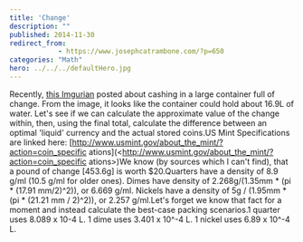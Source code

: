 ```yaml
---
title: 'Change'
description: ""
published: 2014-11-30
redirect_from: 
            - https://www.josephcatrambone.com/?p=650
categories: "Math"
hero: ../../../defaultHero.jpg
---
```

Recently, [this Imgurian](https://imgur.com/gallery/cH3YG) posted about cashing in a large container full of change. From the image, it looks like the container could hold about 16.9L of water. Let's see if we can calculate the approximate value of the change within, then, using the final total, calculate the difference between an optimal 'liquid' currency and the actual stored coins.US Mint Specifications are linked here: [http://www.usmint.gov/about_the_mint/?action=coin_specific ations](<http://www.usmint.gov/about_the_mint/?action=coin_specific
ations>)We know (by sources which I can't find), that a pound of change \[453.6g] is worth $20.Quarters have a density of 8.9 g/ml (10.5 g/ml for older ones). Dimes have density of 2.268g/(1.35mm \* (pi \* (17.91 mm/2)^2)), or 6.669 g/ml. Nickels have a density of 5g / (1.95mm \* (pi \* (21.21 mm / 2)^2)), or 2.257 g/ml.Let's forget we know that fact for a moment and instead calculate the best-case packing scenarios.1 quarter uses 8.089 x 10-4 L. 1 dime uses 3.401 x 10^-4 L. 1 nickel uses 6.89 x 10^-4 L.
